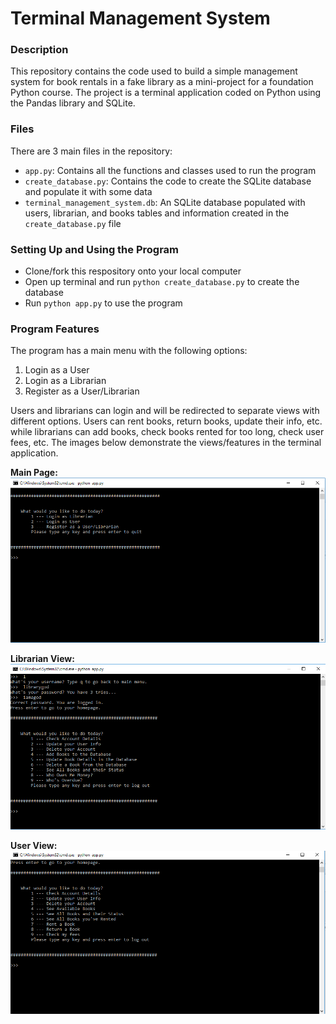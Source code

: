 # Terminal Management System
### Description
This repository contains the code used to build a simple management system for book rentals in a fake library as a mini-project for a foundation Python course. The project is a terminal application coded on Python using the Pandas library and SQLite.

### Files
There are 3 main files in the repository:
- `app.py`: Contains all the functions and classes used to run the program
- `create_database.py`: Contains the code to create the SQLite database and populate it with some data
- `terminal_management_system.db`: An SQLite database populated with users, librarian, and books tables and information created in the `create_database.py` file

### Setting Up and Using the Program
- Clone/fork this respository onto your local computer 
- Open up terminal and run `python create_database.py` to create the database
- Run `python app.py` to use the program

### Program Features
The program has a main menu with the following options:
1) Login as a User
2) Login as a Librarian
3) Register as a User/Librarian

Users and librarians can login and will be redirected to separate views with different options. Users can rent books, return books, update their info, etc. while librarians can add books, check books rented for too long, check user fees, etc. The images below demonstrate the views/features in the terminal application.

__**Main Page:**__
![alt text](images/1.PNG)

__**Librarian View:**__
![alt text](images/2.PNG)

__**User View:**__
![alt text](images/3.PNG)
